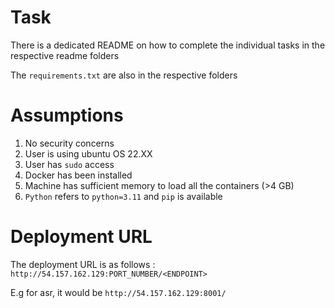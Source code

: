 # Task 

There is a dedicated README on how to complete the individual tasks in the respective readme folders

The `requirements.txt` are also in the respective folders

# Assumptions 
1. No security concerns
2. User is using ubuntu OS 22.XX
3. User has `sudo` access
4. Docker has been installed
5. Machine has sufficient memory to load all the containers (>4 GB)
6. `Python` refers to `python=3.11` and `pip` is available
   
# Deployment URL 
The deployment URL is as follows : `http://54.157.162.129:PORT_NUMBER/<ENDPOINT>`

E.g for asr, it would be `http://54.157.162.129:8001/`
